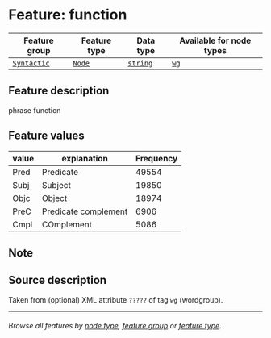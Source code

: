 # Feature: function <a name="start"></a>

Feature group | Feature type | Data type | Available for node types
---  | --- | --- | ---
[`Syntactic`](featuresbygroup.md#syntactic-features) | [`Node`](featuresbyfeaturetype.md#node-features) | [`string`](featuresbydatatype.md#string-datatype) | [`wg`](featuresbynodetype.md#wordgroup-nodes)

## Feature description

phrase function

## Feature values

value | explanation | Frequency
--- | --- | ---
Pred 	| Predicate | 49554
Subj | Subject | 19850
Objc | Object |18974
PreC | Predicate complement| 6906
Cmpl | COmplement | 5086

## Note



## Source description

Taken from (optional) XML attribute `?????` of tag `wg` (wordgroup).

---
###### *Browse all features by [node type](featuresbynodetype.md#readme), [feature group](featuresbygroup.md#readme) or [feature type](featuresbyfeaturetype.md#readme).*
